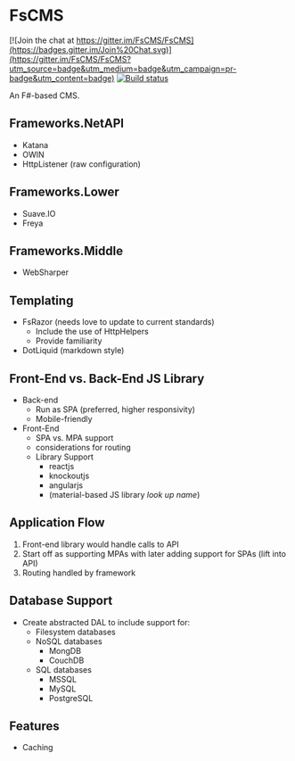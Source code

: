 # FsCMS #

[![Join the chat at https://gitter.im/FsCMS/FsCMS](https://badges.gitter.im/Join%20Chat.svg)](https://gitter.im/FsCMS/FsCMS?utm_source=badge&utm_medium=badge&utm_campaign=pr-badge&utm_content=badge)
[![Build status](https://ci.appveyor.com/api/projects/status/8wgpay9i8ylfmmr7?svg=true)](https://ci.appveyor.com/project/JeroldHaas/fscms)


An F#-based CMS.

## Frameworks.NetAPI ##
* Katana
* OWIN
* HttpListener (raw configuration)

## Frameworks.Lower ##
* Suave.IO
* Freya

## Frameworks.Middle ##
* WebSharper

## Templating ##
* FsRazor (needs love to update to current standards)
    * Include the use of HttpHelpers
    * Provide familiarity
* DotLiquid (markdown style)

## Front-End vs. Back-End JS Library ##
* Back-end
    * Run as SPA (preferred, higher responsivity)
    * Mobile-friendly
* Front-End
    * SPA vs. MPA support
    * considerations for routing
    * Library Support
        * reactjs
        * knockoutjs
        * angularjs
        * (material-based JS library *look up name*)

## Application Flow ##
1. Front-end library would handle calls to API
2. Start off as supporting MPAs with later adding support for SPAs (lift into API)
3. Routing handled by framework

## Database Support ##
* Create abstracted DAL to include support for:
    * Filesystem databases
    * NoSQL databases
        * MongDB
        * CouchDB
    * SQL databases
        * MSSQL
        * MySQL
        * PostgreSQL
    

## Features ##
* Caching


